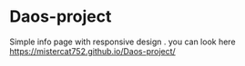 # Daos-project

Simple info page with responsive design .
you can look here https://mistercat752.github.io/Daos-project/
